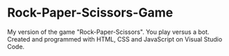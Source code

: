 # Rock-Paper-Scissors-Game
My version of the game "Rock-Paper-Scissors". You play versus a bot. Created and programmed with HTML, CSS and JavaScript on Visual Studio Code.
